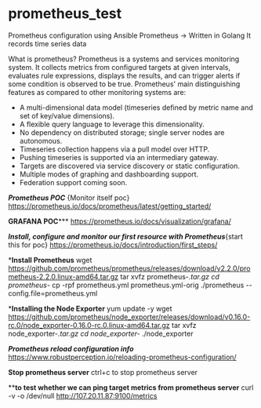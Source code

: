 # prometheus_test
Prometheus configuration using Ansible
Prometheus -> Written in Golang
It records time series data

What is prometheus?
Prometheus is a systems and services monitoring system. It collects metrics from configured targets at given intervals, evaluates rule expressions, displays the results, and can trigger alerts if some condition is observed to be true.
Prometheus' main distinguishing features as compared to other monitoring systems are:
 * A multi-dimensional data model (timeseries defined by metric name and set
   of key/value dimensions).
 * A flexible query language to leverage this dimensionality.
 * No dependency on distributed storage; single server nodes are autonomous.
 * Timeseries collection happens via a pull model over HTTP.
 * Pushing timeseries is supported via an intermediary gateway.
 * Targets are discovered via service discovery or static configuration.
 * Multiple modes of graphing and dashboarding support.
 * Federation support coming soon.
 
 
 
***********Prometheus POC*********** {Monitor itself poc}
https://prometheus.io/docs/prometheus/latest/getting_started/ 
 
********GRAFANA POC***********
https://prometheus.io/docs/visualization/grafana/

*************Install, configure and monitor our first resource with Prometheus*************{start this for poc}
https://prometheus.io/docs/introduction/first_steps/

*****Install Prometheus****
wget https://github.com/prometheus/prometheus/releases/download/v2.2.0/prometheus-2.2.0.linux-amd64.tar.gz
tar xvfz prometheus-*.tar.gz
cd prometheus-*
cp -rpf prometheus.yml  prometheus.yml-orig
./prometheus --config.file=prometheus.yml


*****Installing the Node Exporter****
yum update -y
wget https://github.com/prometheus/node_exporter/releases/download/v0.16.0-rc.0/node_exporter-0.16.0-rc.0.linux-amd64.tar.gz
tar xvfz node_exporter-*.tar.gz
cd node_exporter-*
./node_exporter


*******Prometheus reload configuration info*******
https://www.robustperception.io/reloading-prometheus-configuration/

******Stop prometheus server******
ctrl+c to stop prometheus server

********to test whether we can ping target metrics from prometheus server******
curl -v -o /dev/null http://107.20.11.87:9100/metrics
